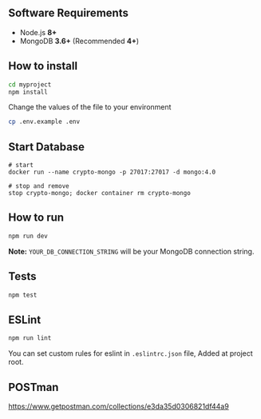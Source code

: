 
## Software Requirements

-   Node.js **8+**
-   MongoDB **3.6+** (Recommended **4+**)

## How to install

```bash
cd myproject
npm install
```

Change the values of the file to your environment
```bash
cp .env.example .env
 ```

## Start Database

```
# start
docker run --name crypto-mongo -p 27017:27017 -d mongo:4.0

# stop and remove
stop crypto-mongo; docker container rm crypto-mongo

```

## How to run

```bash
npm run dev
```

**Note:**  `YOUR_DB_CONNECTION_STRING` will be your MongoDB connection string.

## Tests

```bash
npm test
```

## ESLint

```bash
npm run lint
```
You can set custom rules for eslint in `.eslintrc.json` file, Added at project root.

## POSTman

https://www.getpostman.com/collections/e3da35d0306821df44a9